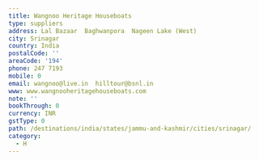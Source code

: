 ```yaml
---
title: Wangnoo Heritage Houseboats
type: suppliers
address: Lal Bazaar  Baghwanpora  Nageen Lake (West)
city: Srinagar
country: India
postalCode: ''
areaCode: '194'
phone: 247 7193
mobile: 0
email: wangnoo@live.in  hilltour@bsnl.in
www: www.wangnooheritagehouseboats.com
note: ''
bookThrough: 0
currency: INR
gstType: 0
path: /destinations/india/states/jammu-and-kashmir/cities/srinagar/
category:
  - H
---
```


